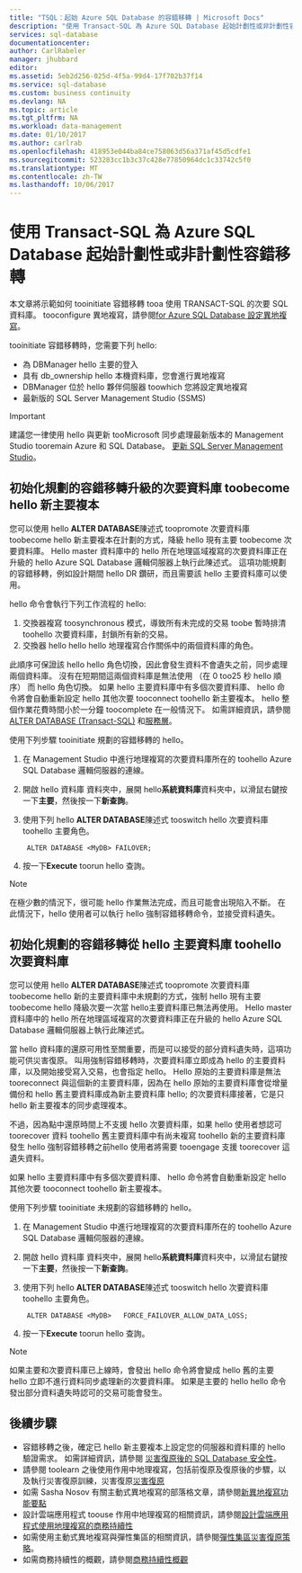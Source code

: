 ```yaml
---
title: "TSQL：起始 Azure SQL Database 的容錯移轉 | Microsoft Docs"
description: "使用 Transact-SQL 為 Azure SQL Database 起始計劃性或非計劃性容錯移轉"
services: sql-database
documentationcenter: 
author: CarlRabeler
manager: jhubbard
editor: 
ms.assetid: 5eb2d256-025d-4f5a-99d4-17f702b37f14
ms.service: sql-database
ms.custom: business continuity
ms.devlang: NA
ms.topic: article
ms.tgt_pltfrm: NA
ms.workload: data-management
ms.date: 01/10/2017
ms.author: carlrab
ms.openlocfilehash: 418953e044ba84ce758063d56a371af45d5cdfe1
ms.sourcegitcommit: 523283cc1b3c37c428e77850964dc1c33742c5f0
ms.translationtype: MT
ms.contentlocale: zh-TW
ms.lasthandoff: 10/06/2017
---
```

# <a name="initiate-a-planned-or-unplanned-failover-for-azure-sql-database-with-transact-sql"></a>使用 Transact-SQL 為 Azure SQL Database 起始計劃性或非計劃性容錯移轉

本文章將示範如何 tooinitiate 容錯移轉 tooa 使用 TRANSACT-SQL 的次要 SQL 資料庫。 tooconfigure 異地複寫，請參閱[for Azure SQL Database 設定異地複寫](sql-database-geo-replication-transact-sql.md)。

tooinitiate 容錯移轉時，您需要下列 hello:

* 為 DBManager hello 主要的登入
* 具有 db_ownership hello 本機資料庫，您會進行異地複寫
* DBManager 位於 hello 夥伴伺服器 toowhich 您將設定異地複寫
* 最新版的 SQL Server Management Studio (SSMS)

> [!IMPORTANT]
> 建議您一律使用 hello 與更新 tooMicrosoft 同步處理最新版本的 Management Studio tooremain Azure 和 SQL Database。 [更新 SQL Server Management Studio](https://msdn.microsoft.com/library/mt238290.aspx)。
>  

## <a name="initiate-a-planned-failover-promoting-a-secondary-database-toobecome-hello-new-primary"></a>初始化規劃的容錯移轉升級的次要資料庫 toobecome hello 新主要複本
您可以使用 hello **ALTER DATABASE**陳述式 toopromote 次要資料庫 toobecome hello 新主要複本在計劃的方式，降級 hello 現有主要 toobecome 次要資料庫。 Hello master 資料庫中的 hello 所在地理區域複寫的次要資料庫正在升級的 hello Azure SQL Database 邏輯伺服器上執行此陳述式。 這項功能規劃的容錯移轉，例如設計期間 hello DR 鑽研，而且需要該 hello 主要資料庫可以使用。

hello 命令會執行下列工作流程的 hello:

1. 交換器複寫 toosynchronous 模式，導致所有未完成的交易 toobe 暫時排清 toohello 次要資料庫，封鎖所有新的交易。
2. 交換器 hello hello hello 地理複寫合作關係中的兩個資料庫的角色。  

此順序可保證該 hello hello 角色切換，因此會發生資料不會遺失之前，同步處理兩個資料庫。 沒有在短期間這兩個資料庫是無法使用 （在 0 too25 秒 hello 順序） 而 hello 角色切換。 如果 hello 主要資料庫中有多個次要資料庫、 hello 命令將會自動重新設定 hello 其他次要 tooconnect toohello 新主要複本。  hello 整個作業花費時間小於一分鐘 toocomplete 在一般情況下。 如需詳細資訊，請參閱 [ALTER DATABASE (Transact-SQL)](https://msdn.microsoft.com/library/mt574871.aspx) 和[服務層](sql-database-service-tiers.md)。

使用下列步驟 tooinitiate 規劃的容錯移轉的 hello。

1. 在 Management Studio 中進行地理複寫的次要資料庫所在的 toohello Azure SQL Database 邏輯伺服器的連線。
2. 開啟 hello 資料庫 資料夾中，展開 hello**系統資料庫**資料夾中，以滑鼠右鍵按一下**主要**，然後按一下**新查詢**。
3. 使用下列 hello **ALTER DATABASE**陳述式 tooswitch hello 次要資料庫 toohello 主要角色。
   
        ALTER DATABASE <MyDB> FAILOVER;
4. 按一下**Execute** toorun hello 查詢。

> [!NOTE]
> 在極少數的情況下，很可能 hello 作業無法完成，而且可能會出現陷入不斷。 在此情況下，hello 使用者可以執行 hello 強制容錯移轉命令，並接受資料遺失。
> 
> 

## <a name="initiate-an-unplanned-failover-from-hello-primary-database-toohello-secondary-database"></a>初始化規劃的容錯移轉從 hello 主要資料庫 toohello 次要資料庫
您可以使用 hello **ALTER DATABASE**陳述式 toopromote 次要資料庫 toobecome hello 新的主要資料庫中未規劃的方式，強制 hello 現有主要 toobecome hello 降級次要一次當 hello主要資料庫已無法再使用。 Hello master 資料庫中的 hello 所在地理區域複寫的次要資料庫正在升級的 hello Azure SQL Database 邏輯伺服器上執行此陳述式。

當 hello 資料庫的還原可用性至關重要，而是可以接受的部分資料遺失時，這項功能可供災害復原。 叫用強制容錯移轉時，次要資料庫立即成為 hello 的主要資料庫，以及開始接受寫入交易，也會指定 hello。 Hello 原始的主要資料庫是無法 tooreconnect 與這個新的主要資料庫，因為在 hello 原始的主要資料庫會從增量備份和 hello 舊主要資料庫成為新主要資料庫 hello; 的次要資料庫接著，它是只 hello 新主要複本的同步處理複本。

不過，因為點中還原時間上不支援 hello 次要資料庫，如果 hello 使用者想認可 toorecover 資料 toohello 舊主要資料庫中有尚未複寫 toohello 新的主要資料庫發生 hello 強制容錯移轉之前hello 使用者將需要 tooengage 支援 toorecover 這遺失資料。

如果 hello 主要資料庫中有多個次要資料庫、 hello 命令將會自動重新設定 hello 其他次要 tooconnect toohello 新主要複本。

使用下列步驟 tooinitiate 未規劃的容錯移轉的 hello。

1. 在 Management Studio 中進行地理複寫的次要資料庫所在的 toohello Azure SQL Database 邏輯伺服器的連線。
2. 開啟 hello 資料庫 資料夾中，展開 hello**系統資料庫**資料夾中，以滑鼠右鍵按一下**主要**，然後按一下**新查詢**。
3. 使用下列 hello **ALTER DATABASE**陳述式 tooswitch hello 次要資料庫 toohello 主要角色。
   
        ALTER DATABASE <MyDB>   FORCE_FAILOVER_ALLOW_DATA_LOSS;
4. 按一下**Execute** toorun hello 查詢。

> [!NOTE]
> 如果主要和次要資料庫已上線時，會發出 hello 命令將會變成 hello 舊的主要 hello 立即不進行資料同步處理新的次要資料庫。 如果是主要的 hello hello 命令發出部分資料遺失時認可的交易可能會發生。
> 
> 

## <a name="next-steps"></a>後續步驟
* 容錯移轉之後，確定已 hello 新主要複本上設定您的伺服器和資料庫的 hello 驗證需求。 如需詳細資訊，請參閱 [災害復原後的 SQL Database 安全性](sql-database-geo-replication-security-config.md)。
* 請參閱 toolearn 之後使用作用中地理複寫，包括前復原及復原後的步驟，以及執行災害復原訓練，災害復原[災害復原](sql-database-disaster-recovery.md)
* 如需 Sasha Nosov 有關主動式異地複寫的部落格文章，請參閱[新異地複寫功能要點](https://azure.microsoft.com/blog/spotlight-on-new-capabilities-of-azure-sql-database-geo-replication/)
* 設計雲端應用程式 toouse 作用中地理複寫的相關資訊，請參閱[設計雲端應用程式使用地理複寫的商務持續性](sql-database-designing-cloud-solutions-for-disaster-recovery.md)
* 如需使用主動式異地複寫與彈性集區的相關資訊，請參閱[彈性集區災害復原策略](sql-database-disaster-recovery-strategies-for-applications-with-elastic-pool.md)。
* 如需商務持續性的概觀，請參閱[商務持續性概觀](sql-database-business-continuity.md)

